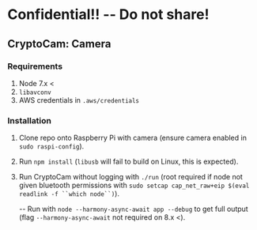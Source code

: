# Confidential!! -- Do not share!
## CryptoCam: Camera

### Requirements

1. Node 7.x <
2. `libavconv`
3. AWS credentials in `.aws/credentials`

### Installation

1. Clone repo onto Raspberry Pi with camera (ensure camera enabled in `sudo raspi-config`).
2. Run `npm install` (`libusb` will fail to build on Linux, this is expected).
3. Run CryptoCam without logging with `./run` (root required if node not given bluetooth permissions with `sudo setcap cap_net_raw+eip $(eval readlink -f ``which node``)`).

    -- Run with `node --harmony-async-await app --debug` to get full output (flag `--harmony-async-await` not required on 8.x <).
